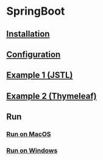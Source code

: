 # SpringBoot
## [Installation](./Memo-SPRINGBOOT-INSTALLATION.md)
## [Configuration](./Memo-SPRINGBOOT-CONFIGURE.md)
## [Example 1 (JSTL)](./Memo-SPRINGBOOT-EXAMPLE1.md)
## [Example 2 (Thymeleaf)](./Memo-SPRINGBOOT-EXAMPLE2.md)
## Run
### [Run on MacOS](./Memo-SPRINGBOOT-RUN-ON-MACOS.md)
### [Run on Windows](./Memo-SPRINGBOOT-RUN-ON-WINDOWS.md)